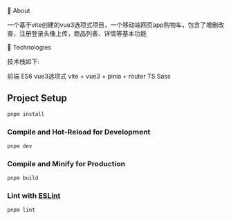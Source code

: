 🎯 About

一个基于vite创建的vue3选项式项目，一个移动端网页app购物车，包含了增删改查，注册登录头像上传，商品列表、详情等基本功能

🚀 Technologies

技术栈如下:

前端
  ES6
  vue3选项式
  vite + vue3 + pinia + router
  TS
  Sass

## Project Setup

```sh
pnpm install
```

### Compile and Hot-Reload for Development

```sh
pnpm dev
```

### Compile and Minify for Production

```sh
pnpm build
```

### Lint with [ESLint](https://eslint.org/)

```sh
pnpm lint
```
